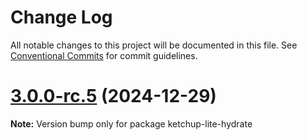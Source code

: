 # Change Log

All notable changes to this project will be documented in this file. See [Conventional Commits](https://conventionalcommits.org) for commit guidelines.

# [3.0.0-rc.5](https://github.com/lucafoscili/ketchup-lite/compare/3.0.0-rc.4...3.0.0-rc.5) (2024-12-29)

**Note:** Version bump only for package ketchup-lite-hydrate
